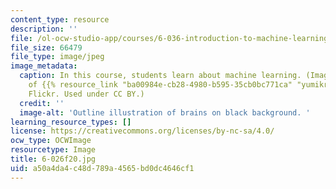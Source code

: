```yaml
---
content_type: resource
description: ''
file: /ol-ocw-studio-app/courses/6-036-introduction-to-machine-learning-fall-2020/a50a4da4c48d789a4565bd0dc4646cf1_6-026f20.jpg
file_size: 66479
file_type: image/jpeg
image_metadata:
  caption: In this course, students learn about machine learning. (Image courtesy
    of {{% resource_link "ba00984e-cb28-4980-b595-35cb0bc771ca" "yumikrum" %}} on
    Flickr. Used under CC BY.)
  credit: ''
  image-alt: 'Outline illustration of brains on black background. '
learning_resource_types: []
license: https://creativecommons.org/licenses/by-nc-sa/4.0/
ocw_type: OCWImage
resourcetype: Image
title: 6-026f20.jpg
uid: a50a4da4-c48d-789a-4565-bd0dc4646cf1
---
```

